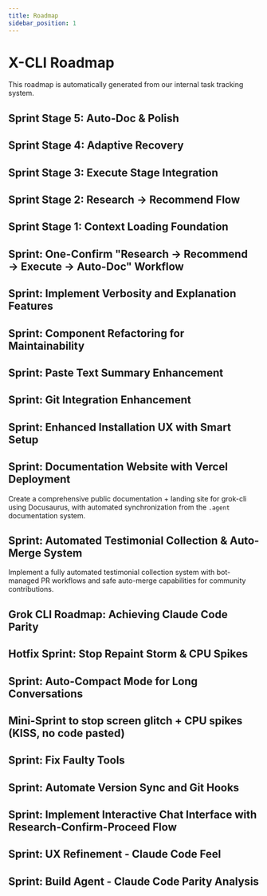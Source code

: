 ```yaml
---
title: Roadmap
sidebar_position: 1
---
```


# X-CLI Roadmap

This roadmap is automatically generated from our internal task tracking system.

## Sprint Stage 5: Auto-Doc & Polish

## Sprint Stage 4: Adaptive Recovery

## Sprint Stage 3: Execute Stage Integration

## Sprint Stage 2: Research → Recommend Flow

## Sprint Stage 1: Context Loading Foundation

## Sprint: One-Confirm "Research → Recommend → Execute → Auto-Doc" Workflow

## Sprint: Implement Verbosity and Explanation Features

## Sprint: Component Refactoring for Maintainability

## Sprint: Paste Text Summary Enhancement

## Sprint: Git Integration Enhancement

## Sprint: Enhanced Installation UX with Smart Setup

## Sprint: Documentation Website with Vercel Deployment

Create a comprehensive public documentation + landing site for grok-cli using Docusaurus, with automated synchronization from the `.agent` documentation system.

## Sprint: Automated Testimonial Collection & Auto-Merge System

Implement a fully automated testimonial collection system with bot-managed PR workflows and safe auto-merge capabilities for community contributions.

## Grok CLI Roadmap: Achieving Claude Code Parity

## Hotfix Sprint: Stop Repaint Storm & CPU Spikes

## Sprint: Auto-Compact Mode for Long Conversations

## Mini-Sprint to stop screen glitch + CPU spikes (KISS, no code pasted)

## Sprint: Fix Faulty Tools

## Sprint: Automate Version Sync and Git Hooks

## Sprint: Implement Interactive Chat Interface with Research-Confirm-Proceed Flow

## Sprint: UX Refinement - Claude Code Feel

## Sprint: Build Agent - Claude Code Parity Analysis
